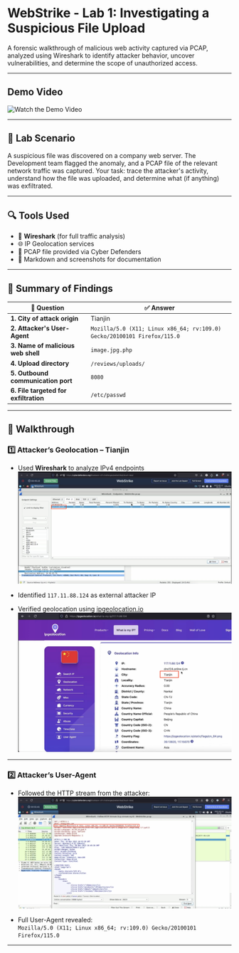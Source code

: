 # WebStrike - Lab 1: Investigating a Suspicious File Upload

A forensic walkthrough of malicious web activity captured via PCAP, analyzed using Wireshark to identify attacker behavior, uncover vulnerabilities, and determine the scope of unauthorized access.

---

## Demo Video

![Watch the Demo Video](https://youtu.be/c0VsVmQ7IYs)

---

## 🧪 Lab Scenario

A suspicious file was discovered on a company web server. The Development team flagged the anomaly, and a PCAP file of the relevant network traffic was captured. Your task: trace the attacker's activity, understand how the file was uploaded, and determine what (if anything) was exfiltrated.

---

## 🔍 Tools Used

- 🧠 **Wireshark** (for full traffic analysis)
- 🌐 IP Geolocation services
- 📁 PCAP file provided via Cyber Defenders
- 📝 Markdown and screenshots for documentation

---

## 🧠 Summary of Findings

| 🔎 Question | ✅ Answer |
|------------|-----------|
| **1. City of attack origin** | Tianjin |
| **2. Attacker's User-Agent** | `Mozilla/5.0 (X11; Linux x86_64; rv:109.0) Gecko/20100101 Firefox/115.0` |
| **3. Name of malicious web shell** | `image.jpg.php` |
| **4. Upload directory** | `/reviews/uploads/` |
| **5. Outbound communication port** | `8080` |
| **6. File targeted for exfiltration** | `/etc/passwd` |

---

## 🧭 Walkthrough

### 1️⃣ Attacker’s Geolocation – Tianjin

- Used **Wireshark** to analyze IPv4 endpoints  
  ![Endpoints in Wireshark](./images/endpoints-view.png)

- Identified `117.11.88.124` as external attacker IP  
- Verified geolocation using [ipgeolocation.io](https://ipgeolocation.io)  
  ![GeoIP Lookup Screenshot](./images/ip-geo.png)

---

### 2️⃣ Attacker’s User-Agent

- Followed the HTTP stream from the attacker:
  ![HTTP Stream](./images/user-agent-stream.png)

- Full User-Agent revealed:  
  `Mozilla/5.0 (X11; Linux x86_64; rv:109.0) Gecko/20100101 Firefox/115.0`

---
